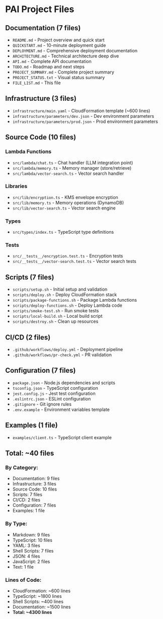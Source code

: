# PAI Project Files

## Documentation (7 files)
- `README.md` - Project overview and quick start
- `QUICKSTART.md` - 10-minute deployment guide
- `DEPLOYMENT.md` - Comprehensive deployment documentation
- `ARCHITECTURE.md` - Technical architecture deep dive
- `API.md` - Complete API documentation
- `TODO.md` - Roadmap and next steps
- `PROJECT_SUMMARY.md` - Complete project summary
- `PROJECT_STATUS.txt` - Visual status summary
- `FILE_LIST.md` - This file

## Infrastructure (3 files)
- `infrastructure/main.yaml` - CloudFormation template (~600 lines)
- `infrastructure/parameters/dev.json` - Dev environment parameters
- `infrastructure/parameters/prod.json` - Prod environment parameters

## Source Code (10 files)

### Lambda Functions
- `src/lambda/chat.ts` - Chat handler (LLM integration point)
- `src/lambda/memory.ts` - Memory manager (store/retrieve)
- `src/lambda/vector-search.ts` - Vector search handler

### Libraries
- `src/lib/encryption.ts` - KMS envelope encryption
- `src/lib/memory.ts` - Memory operations (DynamoDB)
- `src/lib/vector-search.ts` - Vector search engine

### Types
- `src/types/index.ts` - TypeScript type definitions

### Tests
- `src/__tests__/encryption.test.ts` - Encryption tests
- `src/__tests__/vector-search.test.ts` - Vector search tests

## Scripts (7 files)
- `scripts/setup.sh` - Initial setup and validation
- `scripts/deploy.sh` - Deploy CloudFormation stack
- `scripts/package-functions.sh` - Package Lambda functions
- `scripts/deploy-functions.sh` - Deploy Lambda code
- `scripts/smoke-test.sh` - Run smoke tests
- `scripts/local-build.sh` - Local build script
- `scripts/destroy.sh` - Clean up resources

## CI/CD (2 files)
- `.github/workflows/deploy.yml` - Deployment pipeline
- `.github/workflows/pr-check.yml` - PR validation

## Configuration (7 files)
- `package.json` - Node.js dependencies and scripts
- `tsconfig.json` - TypeScript configuration
- `jest.config.js` - Jest test configuration
- `.eslintrc.json` - ESLint configuration
- `.gitignore` - Git ignore rules
- `.env.example` - Environment variables template

## Examples (1 file)
- `examples/client.ts` - TypeScript client example

## Total: ~40 files

### By Category:
- Documentation: 9 files
- Infrastructure: 3 files
- Source Code: 10 files
- Scripts: 7 files
- CI/CD: 2 files
- Configuration: 7 files
- Examples: 1 file

### By Type:
- Markdown: 9 files
- TypeScript: 10 files
- YAML: 3 files
- Shell Scripts: 7 files
- JSON: 4 files
- JavaScript: 2 files
- Text: 1 file

### Lines of Code:
- CloudFormation: ~600 lines
- TypeScript: ~1800 lines
- Shell Scripts: ~400 lines
- Documentation: ~1500 lines
- **Total: ~4300 lines**
